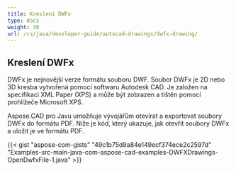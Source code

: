```yaml
---
title: Kreslení DWFx
type: docs
weight: 30
url: /cs/java/developer-guide/autocad-drawings/dwfx-drawing/
---
```


## **Kreslení DWFx**
DWFx je nejnovější verze formátu souboru DWF. Soubor DWFx je 2D nebo 3D kresba vytvořená pomocí softwaru Autodesk CAD. Je založen na specifikaci XML Paper (XPS) a může být zobrazen a tištěn pomocí prohlížeče Microsoft XPS.

Aspose.CAD pro Javu umožňuje vývojářům otevírat a exportovat soubory DWFx do formátu PDF. Níže je kód, který ukazuje, jak otevřít soubory DWFx a uložit je ve formátu PDF.

{{< gist "aspose-com-gists" "49c1b75d9a84e149ecf374ece2c2597d" "Examples-src-main-java-com-aspose-cad-examples-DWFXDrawings-OpenDwfxFile-1.java" >}}

